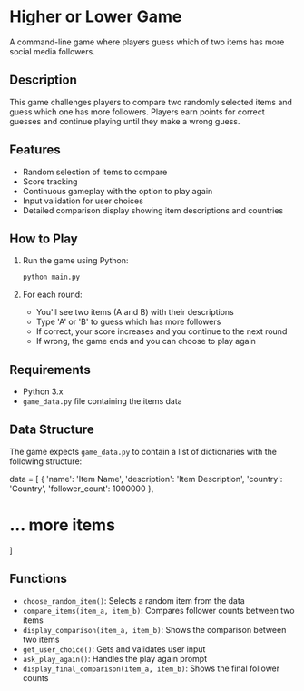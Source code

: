 # Higher or Lower Game

A command-line game where players guess which of two items has more social media followers.

## Description

This game challenges players to compare two randomly selected items and guess which one has more followers. Players earn points for correct guesses and continue playing until they make a wrong guess.

## Features

- Random selection of items to compare
- Score tracking
- Continuous gameplay with the option to play again
- Input validation for user choices
- Detailed comparison display showing item descriptions and countries

## How to Play

1. Run the game using Python:
   ```bash
   python main.py
   ```

2. For each round:
   - You'll see two items (A and B) with their descriptions
   - Type 'A' or 'B' to guess which has more followers
   - If correct, your score increases and you continue to the next round
   - If wrong, the game ends and you can choose to play again

## Requirements

- Python 3.x
- `game_data.py` file containing the items data

## Data Structure

The game expects `game_data.py` to contain a list of dictionaries with the following structure:

data = [
   {
      'name': 'Item Name',
      'description': 'Item Description',
      'country': 'Country',
      'follower_count': 1000000
   },
# ... more items
]

## Functions

- `choose_random_item()`: Selects a random item from the data
- `compare_items(item_a, item_b)`: Compares follower counts between two items
- `display_comparison(item_a, item_b)`: Shows the comparison between two items
- `get_user_choice()`: Gets and validates user input
- `ask_play_again()`: Handles the play again prompt
- `display_final_comparison(item_a, item_b)`: Shows the final follower counts